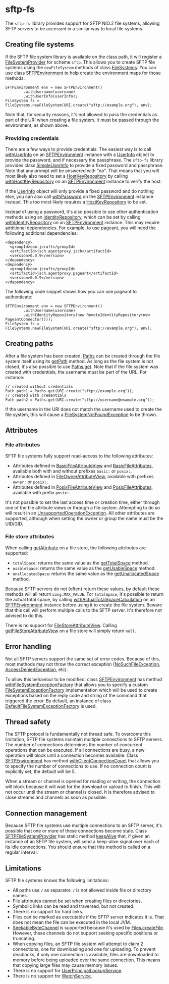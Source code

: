 # sftp-fs

The `sftp-fs` library provides support for SFTP NIO.2 file systems, allowing SFTP servers to be accessed in a similar way to local file systems.

## Creating file systems

If the SFTP file system library is available on the class path, it will register a [FileSystemProvider](https://docs.oracle.com/javase/8/docs/api/java/nio/file/spi/FileSystemProvider.html) for scheme `sftp`. This allows you to create SFTP file systems using the `newFileSystem` methods of class [FileSystems](https://docs.oracle.com/javase/8/docs/api/java/nio/file/FileSystems.html). You can use class [SFTPEnvironment](https://robtimus.github.io/sftp-fs/apidocs/com/github/robtimus/filesystems/sftp/SFTPEnvironment.html) to help create the environment maps for those methods:

    SFTPEnvironment env = new SFTPEnvironment()
            .withUsername(username)
            .withUserInfo(userInfo);
    FileSystem fs = FileSystems.newFileSystem(URI.create("sftp://example.org"), env);

Note that, for security reasons, it's not allowed to pass the credentials as part of the URI when creating a file system. It must be passed through the environment, as shown above.

### Providing credentials

There are a few ways to provide credentials. The easiest way is to call [withUserInfo](https://robtimus.github.io/sftp-fs/apidocs/com/github/robtimus/filesystems/sftp/SFTPEnvironment.html#withUserInfo-com.jcraft.jsch.UserInfo-) on an [SFTPEnvironment](https://robtimus.github.io/sftp-fs/apidocs/com/github/robtimus/filesystems/sftp/SFTPEnvironment.html) instance with a [UserInfo](https://epaul.github.io/jsch-documentation/javadoc/com/jcraft/jsch/UserInfo.html) object to provide the password, and if necessary the passphrase. The `sftp-fs` library provides class [SimpleUserInfo](https://robtimus.github.io/sftp-fs/apidocs/com/github/robtimus/filesystems/sftp/SimpleUserInfo.html) to provide a fixed password and passphrase. Note that any prompt will be answered with "no". That means that you will most likely also need to set a [HostKeyRepository](https://epaul.github.io/jsch-documentation/javadoc/com/jcraft/jsch/HostKeyRepository.html) by calling [withHostKeyRepository](https://robtimus.github.io/sftp-fs/apidocs/com/github/robtimus/filesystems/sftp/SFTPEnvironment.html#withHostKeyRepository-com.jcraft.jsch.HostKeyRepository-) on an [SFTPEnvironment](https://robtimus.github.io/sftp-fs/apidocs/com/github/robtimus/filesystems/sftp/SFTPEnvironment.html) instance to verify the host.

If the [UserInfo](https://epaul.github.io/jsch-documentation/javadoc/com/jcraft/jsch/UserInfo.html) object will only provide a fixed password and do nothing else, you can also call [withPassword](https://robtimus.github.io/sftp-fs/apidocs/com/github/robtimus/filesystems/sftp/SFTPEnvironment.html#withPassword-char:A-) on the [SFTPEnvironment](https://robtimus.github.io/sftp-fs/apidocs/com/github/robtimus/filesystems/sftp/SFTPEnvironment.html) instance instead. This too most likely requires a [HostKeyRepository](https://epaul.github.io/jsch-documentation/javadoc/com/jcraft/jsch/HostKeyRepository.html) to be set.

Instead of using a password, it's also possible to use other authentication methods using an [IdentityRepository](https://epaul.github.io/jsch-documentation/javadoc/com/jcraft/jsch/IdentityRepository.html), which can be set by calling [withIdentityRepository](https://robtimus.github.io/sftp-fs/apidocs/com/github/robtimus/filesystems/sftp/SFTPEnvironment.html#withIdentityRepository-com.jcraft.jsch.IdentityRepository-) on an [SFTPEnvironment](https://robtimus.github.io/sftp-fs/apidocs/com/github/robtimus/filesystems/sftp/SFTPEnvironment.html) instance. This may require additional dependencies. For example, to use pageant, you will need the following additional dependencies:

    <dependency>
      <groupId>com.jcraft</groupId>
      <artifactId>jsch.agentproxy.jsch</artifactId>
      <version>0.0.9</version>
    </dependency>
    <dependency>
      <groupId>com.jcraft</groupId>
      <artifactId>jsch.agentproxy.pageant</artifactId>
      <version>0.0.9</version>
    </dependency>

The following code snippet shows how you can use pageant to authenticate:

    SFTPEnvironment env = new SFTPEnvironment()
            .withUsername(username)
            .withIdentityRepository(new RemoteIdentityRepository(new PageantConnector()));
    FileSystem fs = FileSystems.newFileSystem(URI.create("sftp://example.org"), env);

## Creating paths

After a file system has been created, [Paths](https://docs.oracle.com/javase/8/docs/api/java/nio/file/Path.html) can be created through the file system itself using its [getPath](https://docs.oracle.com/javase/8/docs/api/java/nio/file/FileSystem.html#getPath-java.lang.String-java.lang.String...-) method. As long as the file system is not closed, it's also possible to use [Paths.get](https://docs.oracle.com/javase/8/docs/api/java/nio/file/Paths.html#get-java.net.URI-). Note that if the file system was created with credentials, the username must be part of the URL. For instance:

    // created without credentials
    Path path1 = Paths.get(URI.create("sftp://example.org"));
    // created with credentials
    Path path2 = Paths.get(URI.create("sftp://username@example.org"));

If the username in the URI does not match the username used to create the file system, this will cause a [FileSystemNotFoundException](https://docs.oracle.com/javase/8/docs/api/java/nio/file/FileSystemNotFoundException.html) to be thrown.

## Attributes

### File attributes

SFTP file systems fully support read-access to the following attributes:

* Attributes defined in [BasicFileAttributeView](https://docs.oracle.com/javase/8/docs/api/java/nio/file/attribute/BasicFileAttributeView.html) and [BasicFileAttributes](https://docs.oracle.com/javase/8/docs/api/java/nio/file/attribute/BasicFileAttributes.html), available both with and without prefixes `basic:` or `posix:`.
* Attributes defined in [FileOwnerAttributeView](https://docs.oracle.com/javase/8/docs/api/java/nio/file/attribute/FileOwnerAttributeView.html), available with prefixes `owner:` or `posix:`.
* Attributes defined in [PosixFileAttributeView](https://docs.oracle.com/javase/8/docs/api/java/nio/file/attribute/PosixFileAttributeView.html) and [PosixFileAttributes](https://docs.oracle.com/javase/8/docs/api/java/nio/file/attribute/PosixFileAttributes.html), available with prefix `posix:`.

It's not possible to set the last access time or creation time, either through one of the file attribute views or through a file system. Attempting to do so will result in an [UnsupportedOperationException](https://docs.oracle.com/javase/8/docs/api/java/lang/UnsupportedOperationException.html). All other attributes are supported, although when setting the owner or group the name must be the UID/GID.

### File store attributes

When calling [getAttribute](https://docs.oracle.com/javase/8/docs/api/java/nio/file/FileStore.html#getAttribute-java.lang.String-) on a file store, the following attributes are supported:

* `totalSpace`: returns the same value as the [getTotalSpace](https://docs.oracle.com/javase/8/docs/api/java/nio/file/FileStore.html#getTotalSpace--) method.
* `usableSpace`: returns the same value as the [getUsableSpace](https://docs.oracle.com/javase/8/docs/api/java/nio/file/FileStore.html#getUsableSpace--) method.
* `unallocatedSpace`: returns the same value as the [getUnallocatedSpace](https://docs.oracle.com/javase/8/docs/api/java/nio/file/FileStore.html#getUnallocatedSpace--) method.

Because SFTP servers do not (often) return these values, by default these methods will all return `Long.MAX_VALUE`. For `totalSpace`, it's possible to return the actual total space, by calling [withActualTotalSpaceCalculation](https://robtimus.github.io/sftp-fs/apidocs/com/github/robtimus/filesystems/sftp/SFTPEnvironment.html#withActualTotalSpaceCalculation-boolean-)
 on an [SFTPEnvironment](https://robtimus.github.io/sftp-fs/apidocs/com/github/robtimus/filesystems/sftp/SFTPEnvironment.html) instance before using it to create the file system. Beware that this call will perform multiple calls to the SFTP server. It's therefore not advised to do this.

There is no support for [FileStoreAttributeView](https://docs.oracle.com/javase/8/docs/api/java/nio/file/attribute/FileStoreAttributeView.html). Calling [getFileStoreAttributeView](https://docs.oracle.com/javase/8/docs/api/java/nio/file/FileStore.html#getFileStoreAttributeView-java.lang.Class-) on a file store will simply return `null`.

## Error handling

Not all SFTP servers support the same set of error codes. Because of this, most methods may not throw the correct exception ([NoSuchFileException](https://docs.oracle.com/javase/8/docs/api/java/nio/file/NoSuchFileException.html), [AccessDeniedException](https://docs.oracle.com/javase/8/docs/api/java/nio/file/AccessDeniedException.html), etc).

To allow this behaviour to be modified, class [SFTPEnvironment](https://robtimus.github.io/sftp-fs/apidocs/com/github/robtimus/filesystems/sftp/SFTPEnvironment.html) has method [withFileSystemExceptionFactory](https://robtimus.github.io/sftp-fs/apidocs/com/github/robtimus/filesystems/sftp/SFTPEnvironment.html#withFileSystemExceptionFactory-com.github.robtimus.filesystems.sftp.FileSystemExceptionFactory-) that allows you to specify a custom [FileSystemExceptionFactory](https://robtimus.github.io/sftp-fs/apidocs/com/github/robtimus/filesystems/sftp/FileSystemExceptionFactory.html) implementation which will be used to create exceptions based on the reply code and string of the command that triggered the error. By default, an instance of class [DefaultFileSystemExceptionFactory](https://robtimus.github.io/sftp-fs/apidocs/com/github/robtimus/filesystems/sftp/DefaultFileSystemExceptionFactory.html) is used.

## Thread safety

The SFTP protocol is fundamentally not thread safe. To overcome this limitation, SFTP file systems maintain multiple connections to SFTP servers. The number of connections determines the number of concurrent operations that can be executed. If all connections are busy, a new operation will block until a connection becomes available. Class [SFTPEnvironment](https://robtimus.github.io/sftp-fs/apidocs/com/github/robtimus/filesystems/sftp/SFTPEnvironment.html) has method [withClientConnectionCount](https://robtimus.github.io/sftp-fs/apidocs/com/github/robtimus/filesystems/sftp/SFTPEnvironment.html#withClientConnectionCount-int-) that allows you to specify the number of connections to use. If no connection count is explicitly set, the default will be 5.

When a stream or channel is opened for reading or writing, the connection will block because it will wait for the download or upload to finish. This will not occur until the stream or channel is closed. It is therefore advised to close streams and channels as soon as possible.

## Connection management

Because SFTP file systems use multiple connections to an SFTP server, it's possible that one or more of these connections become stale. Class [SFTPFileSystemProvider](https://robtimus.github.io/sftp-fs/apidocs/com/github/robtimus/filesystems/sftp/SFTPFileSystemProvider.html) has static method [keepAlive](https://robtimus.github.io/sftp-fs/apidocs/com/github/robtimus/filesystems/sftp/SFTPFileSystemProvider.html#keepAlive-java.nio.file.FileSystem-) that, if given an instance of an SFTP file system, will send a keep-alive signal over each of its idle connections. You should ensure that this method is called on a regular interval.

## Limitations

SFTP file systems knows the following limitations:

* All paths use `/` as separator. `/` is not allowed inside file or directory names.
* File attributes cannot be set when creating files or directories.
* Symbolic links can be read and traversed, but not created.
* There is no support for hard links.
* Files can be marked as executable if the SFTP server indicates it is. That does not mean the file can be executed in the local JVM.
* [SeekableByteChannel](https://docs.oracle.com/javase/8/docs/api/java/nio/channels/SeekableByteChannel.html) is supported because it's used by [Files.createFile](https://docs.oracle.com/javase/8/docs/api/java/nio/file/Files.html#createFile-java.nio.file.Path-java.nio.file.attribute.FileAttribute...-). However, these channels do not support seeking specific positions or truncating.
* When copying files, an SFTP file system will attempt to claim 2 connections, one for downloading and one for uploading. To prevent deadlocks, if only one connection is available, files are downloaded to memory before being uploaded over the same connection. This means that copying large files may cause memory issues.
* There is no support for [UserPrincipalLookupService](https://docs.oracle.com/javase/8/docs/api/java/nio/file/attribute/UserPrincipalLookupService.html).
* There is no support for [WatchService](https://docs.oracle.com/javase/8/docs/api/java/nio/file/WatchService.html).
